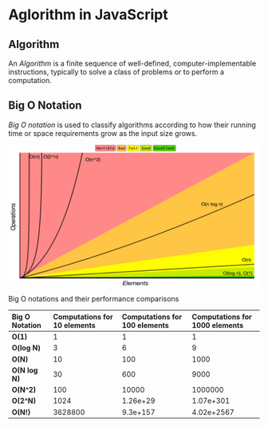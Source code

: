 # Aglorithm in JavaScript

## Algorithm

An _Algorithm_ is a finite sequence of well-defined, computer-implementable instructions, typically to solve a class of problems or to perform a computation.

## Big O Notation

_Big O notation_ is used to classify algorithms according to how their running time or space requirements grow as the input size grows.

![Big O graph](./assets/big-o-graph.png)

Big O notations and their performance comparisons

| Big O Notation | Computations for 10 elements | Computations for 100 elements | Computations for 1000 elements |
| :------------- | :--------------------------- | :---------------------------- | :----------------------------- |
| **O(1)**       | 1                            | 1                             | 1                              |
| **O(log N)**   | 3                            | 6                             | 9                              |
| **O(N)**       | 10                           | 100                           | 1000                           |
| **O(N log N)** | 30                           | 600                           | 9000                           |
| **O(N^2)**     | 100                          | 10000                         | 1000000                        |
| **O(2^N)**     | 1024                         | 1.26e+29                      | 1.07e+301                      |
| **O(N!)**      | 3628800                      | 9.3e+157                      | 4.02e+2567                     |